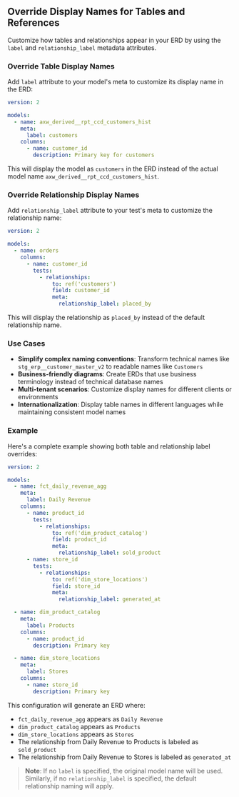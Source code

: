 ## Override Display Names for Tables and References

Customize how tables and relationships appear in your ERD by using the `label` and `relationship_label` metadata attributes.

### Override Table Display Names

Add `label` attribute to your model's meta to customize its display name in the ERD:

```yml
version: 2

models:
  - name: axw_derived__rpt_ccd_customers_hist
    meta:
      label: customers
    columns:
      - name: customer_id
        description: Primary key for customers
```

This will display the model as `customers` in the ERD instead of the actual model name `axw_derived__rpt_ccd_customers_hist`.

### Override Relationship Display Names

Add `relationship_label` attribute to your test's meta to customize the relationship name:

```yml
version: 2

models:
  - name: orders
    columns:
      - name: customer_id
        tests:
          - relationships:
              to: ref('customers')
              field: customer_id
              meta:
                relationship_label: placed_by
```

This will display the relationship as `placed_by` instead of the default relationship name.

### Use Cases

- **Simplify complex naming conventions**: Transform technical names like `stg_erp__customer_master_v2` to readable names like `Customers`
- **Business-friendly diagrams**: Create ERDs that use business terminology instead of technical database names
- **Multi-tenant scenarios**: Customize display names for different clients or environments
- **Internationalization**: Display table names in different languages while maintaining consistent model names

### Example

Here's a complete example showing both table and relationship label overrides:

```yml
version: 2

models:
  - name: fct_daily_revenue_agg
    meta:
      label: Daily Revenue
    columns:
      - name: product_id
        tests:
          - relationships:
              to: ref('dim_product_catalog')
              field: product_id
              meta:
                relationship_label: sold_product
      - name: store_id
        tests:
          - relationships:
              to: ref('dim_store_locations')
              field: store_id
              meta:
                relationship_label: generated_at

  - name: dim_product_catalog
    meta:
      label: Products
    columns:
      - name: product_id
        description: Primary key

  - name: dim_store_locations
    meta:
      label: Stores
    columns:
      - name: store_id
        description: Primary key
```

This configuration will generate an ERD where:
- `fct_daily_revenue_agg` appears as `Daily Revenue`
- `dim_product_catalog` appears as `Products`
- `dim_store_locations` appears as `Stores`
- The relationship from Daily Revenue to Products is labeled as `sold_product`
- The relationship from Daily Revenue to Stores is labeled as `generated_at`

> **Note**: If no `label` is specified, the original model name will be used. Similarly, if no `relationship_label` is specified, the default relationship naming will apply.